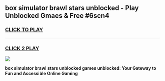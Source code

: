 
## box simulator brawl stars unblocked - Play Unblocked Gmaes & Free #6scn4
<h3>
<a href="https://news.freeplayer.one?title=box_simulator_brawl_stars_unblocked&ref=03M">CLICK TO PLAY</a></h3>
<hr>

<h3>
<a href="https://news.freeplayer.one?title=box_simulator_brawl_stars_unblocked&ref=03M">CLICK 2 PLAY</a>
  
</h3>

<a href="https://news.freeplayer.one?title=box_simulator_brawl_stars_unblocked&ref=03M"><img src="https://clearcache.store/games.png"></a>


**box simulator brawl stars unblocked games unblocked: Your Gateway to Fun and Accessible Online Gaming**
